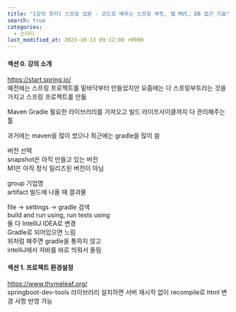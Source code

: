```yaml
---
title: "[강의 정리] 스프링 입문 - 코드로 배우는 스프링 부트, 웹 MVC, DB 접근 기술"
search: true
categories: 
  - 스터디
last_modified_at: 2023-10-13 09:12:00 +0900
---
```


#### 섹션 0. 강의 소개

https://start.spring.io/  
예전에는 스프링 프로젝트를 밑바닥부터 만들었지만 요즘에는 다 스프링부트라는 것을 가지고 스프링 프로젝트를 만듦

Maven
Gradle
필요한 라이브러리를 가져오고 빌드 라이프사이클까지 다 관리해주는 툴

과거에는 maven을 많이 썼으나 최근에는 gradle을 많이 씀

버전 선택  
snapshot은 아직 만들고 있는 버전  
M1은 아직 정식 릴리즈된 버전이 아님  

group 기업명   
artifact 빌드에 나올 때 결과물

file -> settings -> gradle 검색  
build and run using, run tests using  
둘 다 IntelliJ IDEA로 변경  
Gradle로 되어있으면 느림  
위처럼 해주면 gradle을 통하지 않고  
intelliJ에서 자바를 바로 띄워서 돌림

#### 섹션 1. 프로젝트 환경설정

https://www.thymeleaf.org/  
springboot-dev-tools 라이브러리 설치하면 서버 재시작 없이 recompile로 html 변경 사항 반영 가능
